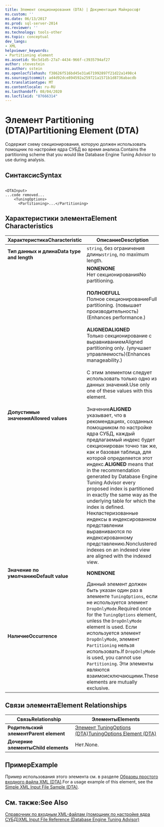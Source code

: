 ```yaml
---
title: Элемент секционирования (DTA) | Документация Майкрософт
ms.custom: ''
ms.date: 06/13/2017
ms.prod: sql-server-2014
ms.reviewer: ''
ms.technology: tools-other
ms.topic: conceptual
dev_langs:
- XML
helpviewer_keywords:
- Partitioning element
ms.assetid: 9bc5d1d5-27a7-4434-966f-c3935794af27
author: stevestein
ms.author: sstein
ms.openlocfilehash: f38626f516bd45e31a671992897f21d22a1498c4
ms.sourcegitcommit: ad4d92dce894592a259721a1571b1d8736abacdb
ms.translationtype: MT
ms.contentlocale: ru-RU
ms.lasthandoff: 08/04/2020
ms.locfileid: "87666314"
---
```

# <a name="partitioning-element-dta"></a><span data-ttu-id="98dcc-102">Элемент Partitioning (DTA)</span><span class="sxs-lookup"><span data-stu-id="98dcc-102">Partitioning Element (DTA)</span></span>
  <span data-ttu-id="98dcc-103">Содержит схему секционирования, которую должен использовать помощник по настройке ядра СУБД во время анализа.</span><span class="sxs-lookup"><span data-stu-id="98dcc-103">Contains the partitioning scheme that you would like Database Engine Tuning Advisor to use during analysis.</span></span>  
  
## <a name="syntax"></a><span data-ttu-id="98dcc-104">Синтаксис</span><span class="sxs-lookup"><span data-stu-id="98dcc-104">Syntax</span></span>  
  
```  
  
<DTAInput>  
...code removed...  
    <TuningOptions>  
      <Partitioning>...</Partitioning>  
```  
  
## <a name="element-characteristics"></a><span data-ttu-id="98dcc-105">Характеристики элемента</span><span class="sxs-lookup"><span data-stu-id="98dcc-105">Element Characteristics</span></span>  
  
|<span data-ttu-id="98dcc-106">Характеристика</span><span class="sxs-lookup"><span data-stu-id="98dcc-106">Characteristic</span></span>|<span data-ttu-id="98dcc-107">Описание</span><span class="sxs-lookup"><span data-stu-id="98dcc-107">Description</span></span>|  
|--------------------|-----------------|  
|<span data-ttu-id="98dcc-108">**Тип данных и длина**</span><span class="sxs-lookup"><span data-stu-id="98dcc-108">**Data type and length**</span></span>|<span data-ttu-id="98dcc-109">`string`, без ограничения длины</span><span class="sxs-lookup"><span data-stu-id="98dcc-109">`string`, no maximum length.</span></span>|  
|<span data-ttu-id="98dcc-110">**Допустимые значения**</span><span class="sxs-lookup"><span data-stu-id="98dcc-110">**Allowed values**</span></span>|<span data-ttu-id="98dcc-111">**NONE**</span><span class="sxs-lookup"><span data-stu-id="98dcc-111">**NONE**</span></span><br /> <span data-ttu-id="98dcc-112">Нет секционирования</span><span class="sxs-lookup"><span data-stu-id="98dcc-112">No partitioning.</span></span><br /><br /> <span data-ttu-id="98dcc-113">**ПОЛНОЕ**</span><span class="sxs-lookup"><span data-stu-id="98dcc-113">**FULL**</span></span><br /> <span data-ttu-id="98dcc-114">Полное секционирование</span><span class="sxs-lookup"><span data-stu-id="98dcc-114">Full partitioning.</span></span> <span data-ttu-id="98dcc-115">(повышает производительность)</span><span class="sxs-lookup"><span data-stu-id="98dcc-115">(Enhances performance.)</span></span><br /><br /> <span data-ttu-id="98dcc-116">**ALIGNED**</span><span class="sxs-lookup"><span data-stu-id="98dcc-116">**ALIGNED**</span></span><br /> <span data-ttu-id="98dcc-117">Только секционирование с выравниванием</span><span class="sxs-lookup"><span data-stu-id="98dcc-117">Aligned partitioning only.</span></span> <span data-ttu-id="98dcc-118">(улучшает управляемость)</span><span class="sxs-lookup"><span data-stu-id="98dcc-118">(Enhances manageability.)</span></span><br /><br /> <span data-ttu-id="98dcc-119">С этим элементом следует использовать только одно из данных значений.</span><span class="sxs-lookup"><span data-stu-id="98dcc-119">Use only one of these values with this element.</span></span><br /><br /> <span data-ttu-id="98dcc-120">Значение**ALIGNED** указывает, что в рекомендациях, созданных помощником по настройке ядра СУБД, каждый предлагаемый индекс будет секционирован точно так же, как и базовая таблица, для которой определяется этот индекс.</span><span class="sxs-lookup"><span data-stu-id="98dcc-120">**ALIGNED** means that in the recommendation generated by Database Engine Tuning Advisor every proposed index is partitioned in exactly the same way as the underlying table for which the index is defined.</span></span> <span data-ttu-id="98dcc-121">Некластеризованные индексы в индексированном представлении выравниваются по индексированному представлению.</span><span class="sxs-lookup"><span data-stu-id="98dcc-121">Nonclustered indexes on an indexed view are aligned with the indexed view.</span></span>|  
|<span data-ttu-id="98dcc-122">**Значение по умолчанию**</span><span class="sxs-lookup"><span data-stu-id="98dcc-122">**Default value**</span></span>|<span data-ttu-id="98dcc-123">**NONE**</span><span class="sxs-lookup"><span data-stu-id="98dcc-123">**NONE**</span></span>|  
|<span data-ttu-id="98dcc-124">**Наличие**</span><span class="sxs-lookup"><span data-stu-id="98dcc-124">**Occurrence**</span></span>|<span data-ttu-id="98dcc-125">Данный элемент должен быть указан один раз в элементе `TuningOptions`, если не используется элемент `DropOnlyMode`.</span><span class="sxs-lookup"><span data-stu-id="98dcc-125">Required once for the `TuningOptions` element, unless the `DropOnlyMode` element is used.</span></span> <span data-ttu-id="98dcc-126">Если используется элемент `DropOnlyMode`, элемент `Partitioning` нельзя использовать.</span><span class="sxs-lookup"><span data-stu-id="98dcc-126">If `DropOnlyMode` is used, you cannot use `Partitioning`.</span></span> <span data-ttu-id="98dcc-127">Эти элементы являются взаимоисключающими.</span><span class="sxs-lookup"><span data-stu-id="98dcc-127">These elements are mutually exclusive.</span></span>|  
  
## <a name="element-relationships"></a><span data-ttu-id="98dcc-128">Связи элемента</span><span class="sxs-lookup"><span data-stu-id="98dcc-128">Element Relationships</span></span>  
  
|<span data-ttu-id="98dcc-129">Связь</span><span class="sxs-lookup"><span data-stu-id="98dcc-129">Relationship</span></span>|<span data-ttu-id="98dcc-130">Элементы</span><span class="sxs-lookup"><span data-stu-id="98dcc-130">Elements</span></span>|  
|------------------|--------------|  
|<span data-ttu-id="98dcc-131">**Родительский элемент**</span><span class="sxs-lookup"><span data-stu-id="98dcc-131">**Parent element**</span></span>|[<span data-ttu-id="98dcc-132">Элемент TuningOptions (DTA)</span><span class="sxs-lookup"><span data-stu-id="98dcc-132">TuningOptions Element &#40;DTA&#41;</span></span>](tuningoptions-element-dta.md)|  
|<span data-ttu-id="98dcc-133">**Дочерние элементы**</span><span class="sxs-lookup"><span data-stu-id="98dcc-133">**Child elements**</span></span>|<span data-ttu-id="98dcc-134">Нет.</span><span class="sxs-lookup"><span data-stu-id="98dcc-134">None.</span></span>|  
  
## <a name="example"></a><span data-ttu-id="98dcc-135">Пример</span><span class="sxs-lookup"><span data-stu-id="98dcc-135">Example</span></span>  
 <span data-ttu-id="98dcc-136">Пример использования этого элемента см. в разделе [Образец простого входного файла XML (DTA)](simple-xml-input-file-sample-dta.md).</span><span class="sxs-lookup"><span data-stu-id="98dcc-136">For a usage example of this element, see the [Simple XML Input File Sample &#40;DTA&#41;](simple-xml-input-file-sample-dta.md).</span></span>  
  
## <a name="see-also"></a><span data-ttu-id="98dcc-137">См. также:</span><span class="sxs-lookup"><span data-stu-id="98dcc-137">See Also</span></span>  
 [<span data-ttu-id="98dcc-138">Справочник по входным XML-файлам (помощник по настройке ядра СУБД)</span><span class="sxs-lookup"><span data-stu-id="98dcc-138">XML Input File Reference &#40;Database Engine Tuning Advisor&#41;</span></span>](xml-input-file-reference-database-engine-tuning-advisor.md)  
  
  
